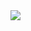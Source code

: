 <img src = "[https://encrypted-tbn0.gstatic.com/images?q=tbn:ANd9GcQeBTrebviLb1KJTM1GQL0GRmVIuYwJXfxZkQ&s](https://discord.com/channels/1163613407459684363/1267177006039040114/1267177038607814686)" >

